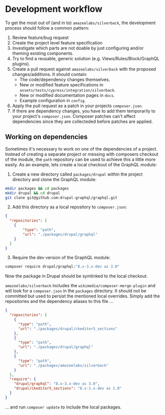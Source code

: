 # Development workflow

To get the most out of (and in to) `amazeelabs/silverback`, the development process should follow a common pattern:

1. Review feature/bug request
2. Create the project level feature specification
3. Investigate which parts are not doable by just configuring and/or theming existing components.
4. Try to find a reusable, generic solution (e.g. Views/Rules/Block/GraphQL plugins).
5. Create a pull request against `amazeelabs/silverback` with the proposed changes/additions. It should contain:
    * The code/dependency changes themselves.
    * New or modified feature specifications in `assets/tests/cypress/integration/silverback`.
    * New or modified documentation pages in `docs`.
    * Example configuration in `config`.
6. Apply the pull request as a patch in your projects `composer.json`.
7. If there are dependency changes, you have to add them temporarily to your project's
`composer.json`. Composer patches can't affect dependencies since they are collecteded before patches are applied.

## Working on dependencies

Sometimes it's necessary to work on one of the dependencies of a project. Instead
of creating a separate project or messing with composers checkout of the module,
the `path`  repository can be used to achieve this a little more easily. As an
example, lets create a local checkout of the GraphQL module:


1. Create a new directory called `packages/drupal` within the project directory
and clone the GraphQL module:
```bash
mkdir packages && cd packages
mkdir drupal && cd drupal
git clone git@github.com:drupal-graphql/graphql.git
```

2. Add this directory as a local repository to `composer.json`:
```json
{
  "repositories": [
    {
        "type": "path",
        "url": "./packages/drupal/graphql"
    }
  ]
}
```

3. Require the dev version of the GraphQL module:

```bash
composer require drupal/graphql:"8.x-3.x-dev as 3.0"
```

Now the package in Drupal should be symlinked to the local checkout.

`amazeelabs/silverback` includes the `wikimedia/composer-merge-plugin` and will
look for a `composer.json` in the `packages` directory. It should not be committed
but used to persist the mentioned local overrides. Simply add the repositories and
the dependency aliases to this file ...

```json
{
  "repositories": [
    {
      "type": "path",
      "url": "./packages/drupal/ckeditor5_sections"
    },
    {
      "type": "path",
      "url": "./packages/drupal/graphql"
    },
    {
      "type": "path",
      "url": "./packages/amazeelabs/silverback"
    }
  ],
  "require": {
    "drupal/graphql": "8.x-3.x-dev as 3.0",
    "drupal/ckeditor5_sections": "8.x-1.x-dev as 1.0"
  }
}
```

... and run `composer update` to include the local packages.
